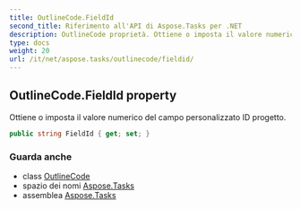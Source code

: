 ```yaml
---
title: OutlineCode.FieldId
second_title: Riferimento all'API di Aspose.Tasks per .NET
description: OutlineCode proprietà. Ottiene o imposta il valore numerico del campo personalizzato ID progetto.
type: docs
weight: 20
url: /it/net/aspose.tasks/outlinecode/fieldid/
---
```

## OutlineCode.FieldId property

Ottiene o imposta il valore numerico del campo personalizzato ID progetto.

```csharp
public string FieldId { get; set; }
```

### Guarda anche

* class [OutlineCode](../)
* spazio dei nomi [Aspose.Tasks](../../outlinecode/)
* assemblea [Aspose.Tasks](../../../)


